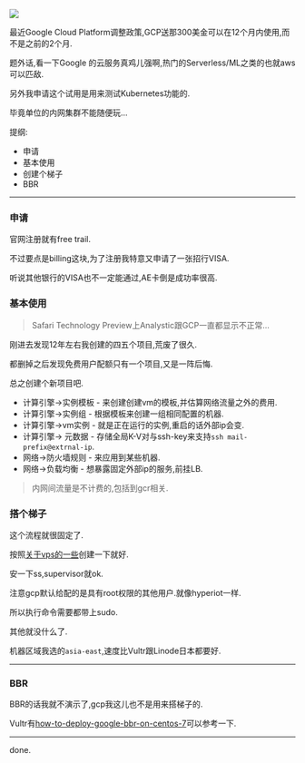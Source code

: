 ![](https://o4dyfn0ef.qnssl.com/image/2017-03-28-Screen%20Shot%202017-03-28%20at%2020.19.47.png?imageView2/2/h/320) 

最近Google Cloud Platform调整政策,GCP送那300美金可以在12个月内使用,而不是之前的2个月. 

题外话,看一下Google 的云服务真鸡儿强啊,热门的Serverless/ML之类的也就aws可以匹敌. 

另外我申请这个试用是用来测试Kubernetes功能的. 

毕竟单位的内网集群不能随便玩... 

提纲: 

- 申请
- 基本使用
- 创建个梯子
- BBR

- - - - -- 


### 申请
 

官网注册就有free trail. 

不过要点是billing这块,为了注册我特意又申请了一张招行VISA. 

听说其他银行的VISA也不一定能通过,AE卡倒是成功率很高. 

### 基本使用 

> Safari Technology Preview上Analystic跟GCP一直都显示不正常... 

刚进去发现12年左右我创建的四五个项目,荒废了很久. 

都删掉之后发现免费用户配额只有一个项目,又是一阵后悔. 

总之创建个新项目吧. 

- 计算引擎->实例模板 - 来创建创建vm的模板,并估算网络流量之外的费用. 
- 计算引擎->实例组 - 根据模板来创建一组相同配置的机器. 
- 计算引擎->vm实例 - 就是正在运行的实例,重启的话外部ip会变. 
- 计算引擎-> 元数据 - 存储全局K-V对与ssh-key来支持`ssh mail-prefix@extrnal-ip`.
- 网络->防火墙规则 - 来应用到某些机器. 
- 网络->负载均衡 - 想暴露固定外部ip的服务,前挂LB. 

> 内网间流量是不计费的,包括到gcr相关. 

### 搭个梯子 

这个流程就很固定了. 

按照[关于vps的一些](https://www.slahser.com/2016/10/03/关于vps的一些/)创建一下就好. 

安一下ss,supervisor就ok. 

注意gcp默认给配的是具有root权限的其他用户.就像hyperiot一样. 

所以执行命令需要都带上sudo. 

其他就没什么了. 

机器区域我选的`asia-east`,速度比Vultr跟Linode日本都要好. 

- - - - -- 

### BBR 

BBR的话我就不演示了,gcp我这儿也不是用来搭梯子的. 

Vultr有[how-to-deploy-google-bbr-on-centos-7](https://www.vultr.com/docs/how-to-deploy-google-bbr-on-centos-7)可以参考一下. 

- - - - -- 

done. 










